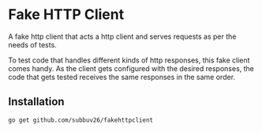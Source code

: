 # Fake HTTP Client

A fake http client that acts a http client and serves requests as per the needs of tests.

To test code that handles different kinds of http responses, this fake client comes handy.
As the client gets configured with the desired responses, the code that gets tested receives the same responses in the same order.

## Installation

```
go get github.com/subbuv26/fakehttpclient
```
